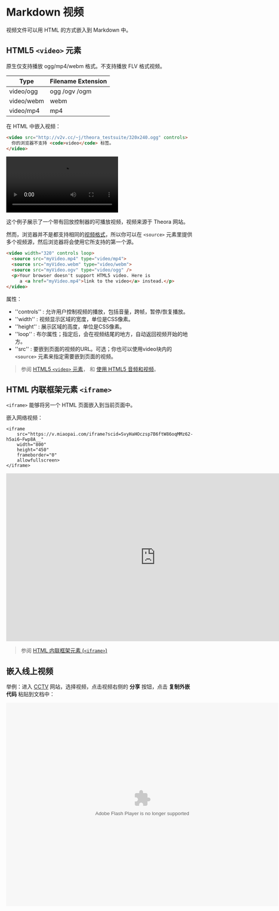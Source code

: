 # Markdown 视频

视频文件可以用 HTML 的方式嵌入到 Markdown 中。

## HTML5 `<video>` 元素

原生仅支持播放 ogg/mp4/webm 格式。不支持播放 FLV 格式视频。

| Type | Filename Extension |
| ----- | ------------------- |
|video/ogg |ogg /ogv /ogm |
|video/webm |webm |
|video/mp4 |mp4 |

在 HTML 中嵌入视频：

```html
<video src="http://v2v.cc/~j/theora_testsuite/320x240.ogg" controls>
  你的浏览器不支持 <code>video</code> 标签。
</video>
```

<video src="http://v2v.cc/~j/theora_testsuite/320x240.ogg" controls>
  你的浏览器不支持 <code>video</code> 标签。
</video>

这个例子展示了一个带有回放控制器的可播放视频，视频来源于 Theora 网站。

然而，浏览器并不是都支持相同的[视频格式](https://developer.mozilla.org/zh-CN/docs/Web/HTML/Supported_media_formats)，所以你可以在 `<source>` 元素里提供多个视频源，然后浏览器将会使用它所支持的第一个源。

```html
<video width="320" controls loop>
  <source src="myVideo.mp4" type="video/mp4">
  <source src="myVideo.webm" type="video/webm">
  <source src="myVideo.ogv" type="video/ogg" />
  <p>Your browser doesn't support HTML5 video. Here is
     a <a href="myVideo.mp4">link to the video</a> instead.</p>
</video>
```

属性：

* ''controls'' : 允许用户控制视频的播放，包括音量，跨帧，暂停/恢复播放。
* ''width'' : 视频显示区域的宽度，单位是CSS像素。
* ''height'' : 展示区域的高度，单位是CSS像素。
* ''loop'' : 布尔属性；指定后，会在视频结尾的地方，自动返回视频开始的地方。
* ''src'' : 要嵌到页面的视频的URL。可选；你也可以使用video块内的 `<source>` 元素来指定需要嵌到页面的视频。

> 参阅 [HTML5 `<video>` 元素](https://developer.mozilla.org/zh-CN/docs/Web/HTML/Element/video)， 和 [使用 HTML5 音频和视频](https://developer.mozilla.org/zh-CN/docs/Web/Guide/HTML/Using_HTML5_audio_and_video)。

## HTML 内联框架元素 `<iframe>`

`<iframe>` 能够将另一个 HTML 页面嵌入到当前页面中。

嵌入网络视频：

```
<iframe 
    src="https://v.miaopai.com/iframe?scid=SvyHaHOczsp7B6ftW86oqMMz62-h5ai6~Fwp8A__"
    width="800" 
    height="450" 
    frameborder="0" 
    allowfullscreen>
</iframe>
```

<iframe
    src="https://v.miaopai.com/iframe?scid=SvyHaHOczsp7B6ftW86oqMMz62-h5ai6~Fwp8A__"
    width="800"
    height="450"
    frameborder="0"
    allowfullscreen>
</iframe>

> 参阅 [HTML 内联框架元素 (`<iframe>`)](https://developer.mozilla.org/zh-CN/docs/Web/HTML/Element/iframe)

## 嵌入线上视频

举例：进入 [CCTV](http://tv.cctv.com/) 网站，选择视频，点击视频右侧的 **分享** 按钮，点击 **复制外嵌代码** 粘贴到文档中：

<embed id='v_player_cctv' width='730' height='545' flashvars='adCalls=http%3A//galaxy.bjcathay.com/s%3Fz%3Dcathay%26c%3D265%26op%3D1%26_page_group%3Ddianbo%26_subsite%3Dtvcctv%26_CHANNEL%3DPAGEKXC0xLPAnP9J56RRrh6i160121%26_sorts%3D%26_tvcctvpindao%3DCHAL1450953156045404%26_shipinji%3D%26_videoid%3D82debf490d9645e38d650a2823a40199%7B%21@%23%7Dhttp%3A//galaxy.bjcathay.com/s%3Fz%3Dcathay%26c%3D266%26op%3D1%26_page_group%3Ddianbo%26_subsite%3Dtvcctv%26_CHANNEL%3DPAGEKXC0xLPAnP9J56RRrh6i160121%26_sorts%3D%26_tvcctvpindao%3DCHAL1450953156045404%26_shipinji%3D%26_videoid%3D82debf490d9645e38d650a2823a40199%7B%21@%23%7Dhttp%3A//galaxy.bjcathay.com/s%3Fz%3Dcathay%26c%3D267%26op%3D1%26_page_group%3Ddianbo%26_subsite%3Dtvcctv%26_CHANNEL%3DPAGEKXC0xLPAnP9J56RRrh6i160121%26_sorts%3D%26_tvcctvpindao%3DCHAL1450953156045404%26_shipinji%3D%26_videoid%3D82debf490d9645e38d650a2823a40199%7B%21@%23%7Dhttp%3A//galaxy.bjcathay.com/s%3Fz%3Dcathay%26c%3D268%26op%3D1%26_page_group%3Ddianbo%26_subsite%3Dtvcctv%26_CHANNEL%3DPAGEKXC0xLPAnP9J56RRrh6i160121%26_sorts%3D%26_tvcctvpindao%3DCHAL1450953156045404%26_shipinji%3D%26_videoid%3D82debf490d9645e38d650a2823a40199%7B%21@%23%7Dhttp%3A//galaxy.bjcathay.com/s%3Fz%3Dcathay%26c%3D269%26op%3D1%26_page_group%3Ddianbo%26_subsite%3Dtvcctv%26_CHANNEL%3DPAGEKXC0xLPAnP9J56RRrh6i160121%26_sorts%3D%26_tvcctvpindao%3DCHAL1450953156045404%26_shipinji%3D%26_videoid%3D82debf490d9645e38d650a2823a40199%7B%21@%23%7Dhttp%3A//galaxy.bjcathay.com/s%3Fz%3Dcathay%26c%3D270%26op%3D1%26_page_group%3Ddianbo%26_subsite%3Dtvcctv%26_CHANNEL%3DPAGEKXC0xLPAnP9J56RRrh6i160121%26_sorts%3D%26_tvcctvpindao%3DCHAL1450953156045404%26_shipinji%3D%26_videoid%3D82debf490d9645e38d650a2823a40199&adAfter=http%3A//galaxy.bjcathay.com/s%3Fz%3Dcathay%26c%3D271%26op%3D1%26_page_group%3Ddianbo%26_subsite%3Dtvcctv%26_CHANNEL%3DPAGEKXC0xLPAnP9J56RRrh6i160121%26_sorts%3D%26_tvcctvpindao%3DCHAL1450953156045404%26_shipinji%3D%26_videoid%3D82debf490d9645e38d650a2823a40199&adPause=http%3A//galaxy.bjcathay.com/s%3Fz%3Dcathay%26c%3D274%26op%3D1%26_page_group%3Ddianbo%26_subsite%3Dtvcctv%26_CHANNEL%3DPAGEKXC0xLPAnP9J56RRrh6i160121%26_sorts%3D%26_tvcctvpindao%3DCHAL1450953156045404%26_shipinji%3D%26_videoid%3D82debf490d9645e38d650a2823a40199&adBanner=http%3A//galaxy.bjcathay.com/s%3Fz%3Dcathay%26c%3D276%26op%3D1%26_page_group%3Ddianbo%26_subsite%3Dtvcctv%26_CHANNEL%3DPAGEKXC0xLPAnP9J56RRrh6i160121%26_sorts%3D%26_tvcctvpindao%3DCHAL1450953156045404%26_shipinji%3D%26_videoid%3D82debf490d9645e38d650a2823a40199&videoId=YQYbpA0PAhIUszf3jS5190929&filePath=/flvxml/2009/10/14/&isAutoPlay=true&url=http://tv.cctv.com/2019/09/29/VIDE6YQYbpA0PAhIUszf3jS5190929.shtml?spm=C28340.P9dhkRStLqPh.E8KuwdzHZQNM.4&tai=news&configPath=http://js.player.cntv.cn/xml/config/outside.xml&widgetsConfig=http://js.player.cntv.cn/xml/widgetsConfig/common.xml&languageConfig=&hour24DataURL=VodCycleData.xml&outsideChannelId=channelBugu&videoCenterId=82debf490d9645e38d650a2823a40199' allowscriptaccess='always' allowfullscreen='true' menu='false' quality='best' bgcolor='#000000' name='v_player_cctv' src='http://player.cntv.cn/standard/cntvOutSidePlayer.swf' type='application/x-shockwave-flash' lk_mediaid='lk_juiceapp_mediaPopup_1257416656250' lk_media='yes'/>

​
